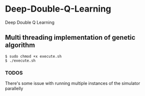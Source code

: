 # Deep-Double-Q-Learning
Deep Double Q Learning

## Multi threading implementation of genetic algorithm
```shell
$ sudo chmod +x execute.sh
$ ./execute.sh
```

### TODOS
There's some issue with running multiple instances of the simulator parallelly
